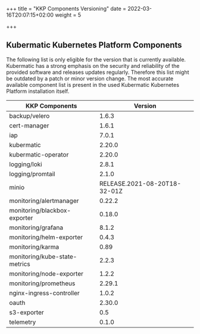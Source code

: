 +++
title = "KKP Components Versioning"
date = 2022-03-16T20:07:15+02:00
weight = 5

+++



## Kubermatic Kubernetes Platform Components

The following list is only eligible for the version that is currently available. Kubermatic has a strong emphasis on the security and reliability of the provided software and releases updates regularly. Therefore this list might be outdated by a patch or minor version change. The most accurate available component list is present in the used Kubermatic Kubernetes Platform installation itself.

| KKP Components                 | Version                        |
| ---                            | ---                            |
| backup/velero                  | 1.6.3                          |
| cert-manager                   | 1.6.1                          |
| iap                            | 7.0.1                          |
| kubermatic                     | 2.20.0                         |
| kubermatic-operator            | 2.20.0                         |
| logging/loki                   | 2.8.1                          |
| logging/promtail               | 2.1.0                          |
| minio                          | RELEASE.2021-08-20T18-32-01Z   |
| monitoring/alertmanager        | 0.22.2                         |
| monitoring/blackbox-exporter   | 0.18.0                         |
| monitoring/grafana             | 8.1.2                          |
| monitoring/helm-exporter       | 0.4.3                          |
| monitoring/karma               | 0.89                           |
| monitoring/kube-state-metrics  | 2.2.3                          |
| monitoring/node-exporter       | 1.2.2                          |
| monitoring/prometheus          | 2.29.1                         |
| nginx-ingress-controller       | 1.0.2                          |
| oauth                          | 2.30.0                         |
| s3-exporter                    | 0.5                            |
| telemetry                      | 0.1.0                          |
